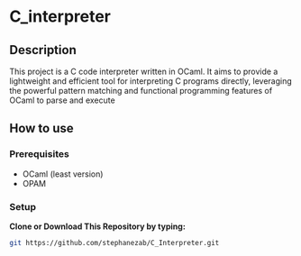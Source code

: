 # C_interpreter

## Description
This project is a C code interpreter written in OCaml. It aims to provide a lightweight and efficient tool for interpreting C programs directly, leveraging the powerful pattern matching and functional programming features of OCaml to parse and execute 

## How to use

### Prerequisites

- OCaml (least version)
- OPAM 

### Setup
 **Clone or Download This Repository by typing:**
```bash
git https://github.com/stephanezab/C_Interpreter.git
```
